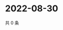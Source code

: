 # 2022-08-30

共 0 条

<!-- BEGIN WEIBO -->
<!-- 最后更新时间 Tue Aug 30 2022 21:42:15 GMT+0800 (China Standard Time) -->

<!-- END WEIBO -->
